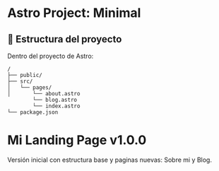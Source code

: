 # Astro Project: Minimal

## 🚀 Estructura del proyecto

Dentro del proyecto de Astro:

```text
/
├── public/
├── src/
│   └── pages/
│       └── about.astro
        └── blog.astro
        └── index.astro
└── package.json
```
# Mi Landing Page v1.0.0
Versión inicial con estructura base y paginas nuevas: Sobre mi y Blog.